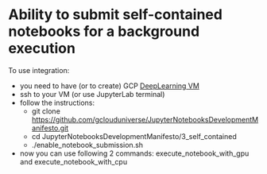 # Ability to submit self-contained notebooks for a background execution

To use integration:

* you need to have (or to create) GCP [DeepLearning VM](https://blog.kovalevskyi.com/deep-learning-images-for-google-cloud-engine-the-definitive-guide-bc74f5fb02bc)
* ssh to your VM (or use JupyterLab terminal)
* follow the instructions:
   * git clone https://github.com/gclouduniverse/JupyterNotebooksDevelopmentManifesto.git
   * cd JupyterNotebooksDevelopmentManifesto/3_self_contained
   * ./enable_notebook_submission.sh
* now you can use following 2 commands: execute_notebook_with_gpu and execute_notebook_with_cpu
